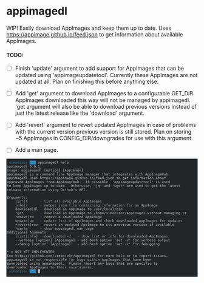 # appimagedl
WIP! Easily download AppImages and keep them up to date.  Uses https://appimage.github.io/feed.json to get information about available AppImages.

#### TODO:

- [ ] Finish 'update' argument to add support for AppImages that can be updated using 'appimageupdatetool'.  Currently these AppImages are not updated at all.  Plan on finishing this before anything else.

- [ ] Add 'get' argument to download AppImages to a configurable GET_DIR.  AppImages downloaded this way will not be managed by appimagedl.  'get argument will also be able to download previous versions instead of just the latest release like the 'download' argument.

- [ ] Add 'revert' argument to revert updated AppImages in case of problems with the current version previous version is still stored.  Plan on storing ~5 AppImages in CONFIG_DIR/downgrades for use with this argument.

- [ ] Add a man page.

![appimagedl-screenshot](/Screenshot.png)
